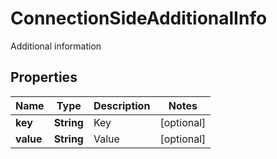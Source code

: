 

# ConnectionSideAdditionalInfo

Additional information

## Properties

| Name | Type | Description | Notes |
|------------ | ------------- | ------------- | -------------|
|**key** | **String** | Key |  [optional] |
|**value** | **String** | Value |  [optional] |



